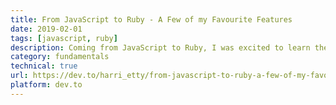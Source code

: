 ```yaml
---
title: From JavaScript to Ruby - A Few of my Favourite Features
date: 2019-02-01
tags: [javascript, ruby]
description: Coming from JavaScript to Ruby, I was excited to learn the language that promised to be "friendly to developers" and "designed for developer happiness". Here are some of my first impressions and favourite features.
category: fundamentals
technical: true
url: https://dev.to/harri_etty/from-javascript-to-ruby-a-few-of-my-favourite-features-37mf
platform: dev.to
---
```

